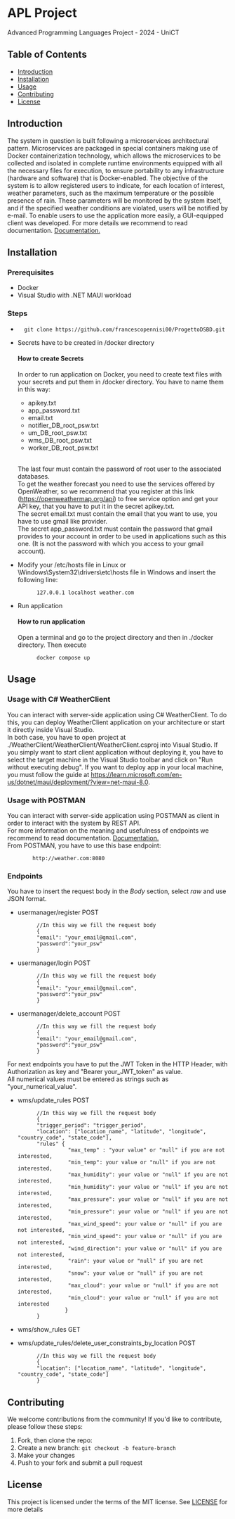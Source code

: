 # APL Project
Advanced Programming Languages Project - 2024 - UniCT

## Table of Contents
- [Introduction](#introduction)
- [Installation](#installation)
- [Usage](#usage)
- [Contributing](#contributing)
- [License](#license)

## Introduction

The system in question is built following a microservices architectural pattern.
Microservices are packaged in special containers making use of Docker containerization technology,
which allows the microservices to be collected and isolated in complete runtime environments equipped with all the necessary files for execution,
to ensure portability to any infrastructure (hardware and software) that is Docker-enabled.
The objective of the system is to allow registered users to indicate, for each location of interest,
weather parameters, such as the maximum temperature or the possible presence of rain.
These parameters will be monitored by the system itself, and if the specified weather conditions are violated,
users will be notified by e-mail.
To enable users to use the application more easily, a GUI-equipped client was developed.
For more details we recommend to read documentation. [Documentation.](https://github.com/francescopennisi00/ProgettoAPL2024/blob/main/RelazioneAPLGenovesePennisi2024.pdf)

## Installation

### Prerequisites

- Docker
- Visual Studio with .NET MAUI workload

### Steps

-       git clone https://github.com/francescopennisi00/ProgettoDSBD.git
- Secrets have to be created in /docker directory <br>
  #### How to create Secrets
  In order to run application on Docker, you need to create text files with your secrets and put them in /docker directory.
  You have to name them in this way:
    - apikey.txt
    - app_password.txt
    - email.txt
    - notifier_DB_root_psw.txt
    - um_DB_root_psw.txt
    - wms_DB_root_psw.txt
    - worker_DB_root_psw.txt <br> <br>

  The last four must contain the password of root user to the associated databases. <br>
  To get the weather forecast you need to use the services offered by OpenWeather,
  so we recommend that you register at this link (https://openweathermap.org/api) to free service option and get your
  API key, that you have to put it in the secret apikey.txt.<br>
  The secret email.txt must contain the email that you want to use, you have to use gmail like provider.<br>
  The secret app_password.txt must contain the password that gmail provides to your account in order to be used
  in applications such as this one. (It is not the password with which you access to your gmail account). <br>


- Modify your /etc/hosts file in Linux or \Windows\System32\drivers\etc\hosts file in Windows and insert the following line:

            127.0.0.1 localhost weather.com

- Run application
  #### How to run application
  Open a terminal and go to the project directory and then in ./docker directory. Then execute <br>

            docker compose up

## Usage

### Usage with C# WeatherClient
You can interact with server-side application using C# WeatherClient.
To do this, you can deploy WeatherClient application on your architecture or start it directly inside Visual Studio. <br>
In both case, you have to open project at ./WeatherClient/WeatherClient/WeatherClient.csproj into Visual Studio.
If you simply want to start client application without deploying it, you have to select the target machine in the Visual Studio toolbar and click on "Run without executing debug".
If you want to deploy app in your local machine, you must follow the guide at https://learn.microsoft.com/en-us/dotnet/maui/deployment/?view=net-maui-8.0.

### Usage with POSTMAN
You can interact with server-side application using POSTMAN as client in order to interact with the system by REST API. <br>
For more information on the meaning and usefulness of endpoints we recommend to read documentation. [Documentation.](https://github.com/francescopennisi00/ProgettoAPL2024/blob/main/RelazioneAPLGenovesePennisi2024.pdf)
<br> From POSTMAN, you have to use this base endpoint:

            http://weather.com:8080

### Endpoints
You have to insert the request body in the <i> Body</i> section, select <i>raw</i> and use JSON format. 

- usermanager/register POST

            //In this way we fill the request body 
            {
            "email": "your_email@gmail.com",
            "password":"your_psw"
            }

- usermanager/login POST

            //In this way we fill the request body
            {
            "email": "your_email@gmail.com",
            "password":"your_psw"
            }

- usermanager/delete_account POST

            //In this way we fill the request body
            {
            "email": "your_email@gmail.com",
            "password":"your_psw"
            }

For next endpoints you have to put the JWT Token in the HTTP Header,
with Authorization as key and "Bearer your_JWT_token" as value. 
<br> All numerical values must be entered as strings such as "your_numerical_value". <br>

- wms/update_rules POST

            //In this way we fill the request body 
            {
            "trigger_period": "trigger_period",
            "location": ["location_name", "latitude", "longitude", "country_code", "state_code"],
            "rules" {
                      "max_temp" : "your value" or "null" if you are not interested,
                      "min_temp": your value or "null" if you are not interested,
                      "max_humidity": your value or "null" if you are not interested,
                      "min_humidity": your value or "null" if you are not interested,
                      "max_pressure": your value or "null" if you are not interested,
                      "min_pressure": your value or "null" if you are not interested,
                      "max_wind_speed": your value or "null" if you are not interested,
                      "min_wind_speed": your value or "null" if you are not interested,
                      "wind_direction": your value or "null" if you are not interested,
                      "rain": your value or "null" if you are not interested,
                      "snow": your value or "null" if you are not interested,
                      "max_cloud": your value or "null" if you are not interested,
                      "min_cloud": your value or "null" if you are not interested
                     }
            }
- wms/show_rules GET

- wms/update_rules/delete_user_constraints_by_location POST

            //In this way we fill the request body
            {
            "location": ["location_name", "latitude", "longitude", "country_code", "state_code"]
            }

## Contributing
We welcome contributions from the community! If you'd like to contribute, please follow these steps:

1. Fork, then clone the repo:
2. Create a new branch: `git checkout -b feature-branch`
3. Make your changes
4. Push to your fork and submit a pull request

## License
This project is licensed under the terms of the MIT license. See [LICENSE](LICENSE) for more details